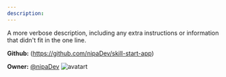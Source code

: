```yaml
---
description: 
---
```

A more verbose description, including any extra instructions or
information that didn't fit in the one line.

**Github:** (https://github.com/nipaDev/skill-start-app)

**Owner:** [@nipaDev](https://github.com/nipaDev) ![avatart](https://avatars1.githubusercontent.com/u/4201782?v=4)


